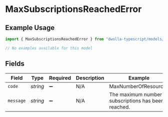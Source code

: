 # MaxSubscriptionsReachedError

## Example Usage

```typescript
import { MaxSubscriptionsReachedError } from "dwolla-typescript/models/errors";

// No examples available for this model
```

## Fields

| Field                                                 | Type                                                  | Required                                              | Description                                           | Example                                               |
| ----------------------------------------------------- | ----------------------------------------------------- | ----------------------------------------------------- | ----------------------------------------------------- | ----------------------------------------------------- |
| `code`                                                | *string*                                              | :heavy_minus_sign:                                    | N/A                                                   | MaxNumberOfResources                                  |
| `message`                                             | *string*                                              | :heavy_minus_sign:                                    | N/A                                                   | The maximum number of subscriptions has been reached. |